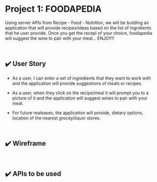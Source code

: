 # Project 1: FOODAPEDIA


Using server APIs from Recipe - Food - Nutrition, we will be building an application that will provide recipes/ideas based on the list of ingridients that he user provide. Once you get the recepi of your choice, foodapedia will suggest the wine to pair with your meal... ENJOY!! 

<br />

## :heavy_check_mark: User Story


* As a user, I can enter a set of ingredients that they want to work with and the application will provide suggestions of meals or recipes.

* As a user, when they click on the recipe/meal it will prompt you to a picture of it and the application will suggest wines to pair with your meal.

* For future realeases, the applicaiton will provide, dietary options, location of the nearest grocey/liquor stores. 

<br />

## :heavy_check_mark: Wireframe



<br />

## :heavy_check_mark: APIs to be used


<br />
